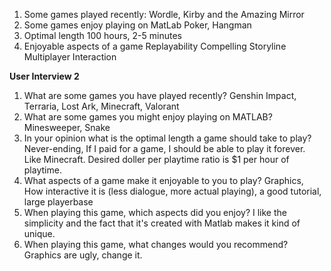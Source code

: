 1) Some games played recently:
	Wordle, Kirby and the Amazing Mirror
2) Some games enjoy playing on MatLab
	Poker, Hangman
3) Optimal length
	100 hours, 2-5 minutes
4) Enjoyable aspects of a game
	Replayability
	Compelling Storyline
	Multiplayer Interaction

**User Interview 2**

1. What are some games you have played recently?
	Genshin Impact, Terraria, Lost Ark, Minecraft, Valorant
2. What are some games you might enjoy playing on MATLAB?
	Minesweeper, Snake
3. In your opinion what is the optimal length a game should take to play?
	Never-ending, If I paid for a game, I should be able to play it forever. Like Minecraft. Desired doller per playtime ratio is $1 per hour of playtime.
4. What aspects of a game make it enjoyable to you to play?
	Graphics, How interactive it is (less dialogue, more actual playing), a good tutorial, large playerbase
5. When playing this game, which aspects did you enjoy?
	I like the simplicity and the fact that it's created with Matlab makes it kind of unique.
6. When playing this game, what changes would you recommend?
	Graphics are ugly, change it.